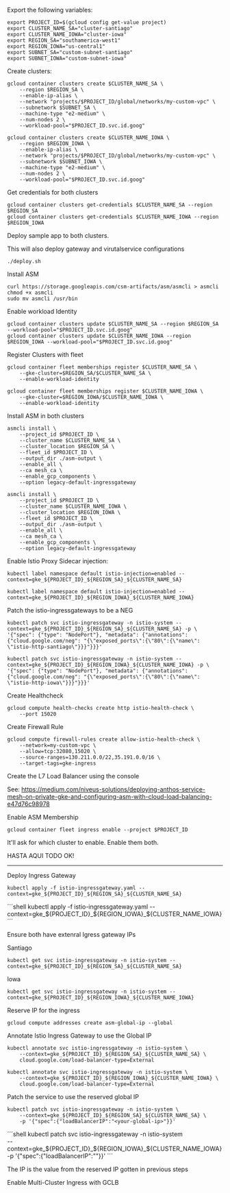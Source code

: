 
Export the following variables: 


```shell
export PROJECT_ID=$(gcloud config get-value project)
export CLUSTER_NAME_SA="cluster-santiago"
export CLUSTER_NAME_IOWA="cluster-iowa"
export REGION_SA="southamerica-west1"
export REGION_IOWA="us-central1"
export SUBNET_SA="custom-subnet-santiago"
export SUBNET_IOWA="custom-subnet-iowa"
```


Create clusters: 

```shell
gcloud container clusters create $CLUSTER_NAME_SA \
    --region $REGION_SA \
    --enable-ip-alias \
    --network "projects/$PROJECT_ID/global/networks/my-custom-vpc" \
    --subnetwork $SUBNET_SA \
    --machine-type "e2-medium" \
    --num-nodes 2 \
    --workload-pool="$PROJECT_ID.svc.id.goog"
```


```shell
gcloud container clusters create $CLUSTER_NAME_IOWA \
    --region $REGION_IOWA \
    --enable-ip-alias \
    --network "projects/$PROJECT_ID/global/networks/my-custom-vpc" \
    --subnetwork $SUBNET_IOWA \
    --machine-type "e2-medium" \
    --num-nodes 2 \
    --workload-pool="$PROJECT_ID.svc.id.goog"
```


Get credentials for both clusters

```shell
gcloud container clusters get-credentials $CLUSTER_NAME_SA --region $REGION_SA
gcloud container clusters get-credentials $CLUSTER_NAME_IOWA --region $REGION_IOWA
```


Deploy sample app to both clusters.

This will also deploy gateway and virutalservice configurations

```shell
./deploy.sh
```


Install ASM

```shell
curl https://storage.googleapis.com/csm-artifacts/asm/asmcli > asmcli
chmod +x asmcli
sudo mv asmcli /usr/bin
```

Enable workload Identity

```shell
gcloud container clusters update $CLUSTER_NAME_SA --region $REGION_SA --workload-pool="$PROJECT_ID.svc.id.goog"
gcloud container clusters update $CLUSTER_NAME_IOWA --region $REGION_IOWA --workload-pool="$PROJECT_ID.svc.id.goog"

```

Register Clusters with fleet

```shell
gcloud container fleet memberships register $CLUSTER_NAME_SA \
    --gke-cluster=$REGION_SA/$CLUSTER_NAME_SA \
    --enable-workload-identity
```

```shell
gcloud container fleet memberships register $CLUSTER_NAME_IOWA \
    --gke-cluster=$REGION_IOWA/$CLUSTER_NAME_IOWA \
    --enable-workload-identity
```


Install ASM in both clusters

```shell
asmcli install \
    --project_id $PROJECT_ID \
    --cluster_name $CLUSTER_NAME_SA \
    --cluster_location $REGION_SA \
    --fleet_id $PROJECT_ID \
    --output_dir ./asm-output \
    --enable_all \
    --ca mesh_ca \
    --enable_gcp_components \
    --option legacy-default-ingressgateway 
```

```shell
asmcli install \
    --project_id $PROJECT_ID \
    --cluster_name $CLUSTER_NAME_IOWA \
    --cluster_location $REGION_IOWA \
    --fleet_id $PROJECT_ID \
    --output_dir ./asm-output \
    --enable_all \
    --ca mesh_ca \
    --enable_gcp_components \
    --option legacy-default-ingressgateway
```

Enable Istio Proxy Sidecar injection: 

```shell
kubectl label namespace default istio-injection=enabled --context=gke_${PROJECT_ID}_${REGION_SA}_${CLUSTER_NAME_SA}
```

```shell
kubectl label namespace default istio-injection=enabled --context=gke_${PROJECT_ID}_${REGION_IOWA}_${CLUSTER_NAME_IOWA}
```

Patch the istio-ingressgateways to be a NEG

```shell
kubectl patch svc istio-ingressgateway -n istio-system --context=gke_${PROJECT_ID}_${REGION_SA}_${CLUSTER_NAME_SA} -p \
'{"spec": {"type": "NodePort"}, "metadata": {"annotations": {"cloud.google.com/neg": "{\"exposed_ports\":{\"80\":{\"name\": \"istio-http-santiago\"}}}"}}}'

```

```shell
kubectl patch svc istio-ingressgateway -n istio-system --context=gke_${PROJECT_ID}_${REGION_IOWA}_${CLUSTER_NAME_IOWA} -p \
'{"spec": {"type": "NodePort"}, "metadata": {"annotations": {"cloud.google.com/neg": "{\"exposed_ports\":{\"80\":{\"name\": \"istio-http-iowa\"}}}"}}}'

```


Create Healthcheck

```shell
gcloud compute health-checks create http istio-health-check \
    --port 15020
```

Create Firewall Rule

```shell
gcloud compute firewall-rules create allow-istio-health-check \
    --network=my-custom-vpc \
    --allow=tcp:32080,15020 \
    --source-ranges=130.211.0.0/22,35.191.0.0/16 \
    --target-tags=gke-ingress
```
Create the L7 Load Balancer using the console

See: https://medium.com/niveus-solutions/deploying-anthos-service-mesh-on-private-gke-and-configuring-asm-with-cloud-load-balancing-e47d76c98978 




Enable ASM Membership


```shell
gcloud container fleet ingress enable --project $PROJECT_ID
```

It'll ask for which cluster to enable. Enable them both. 









HASTA AQUI TODO OK!


-------





Deploy Ingress Gateway

```shell
kubectl apply -f istio-ingressgateway.yaml --context=gke_${PROJECT_ID}_${REGION_SA}_${CLUSTER_NAME_SA}
```

´´´shell
kubectl apply -f istio-ingressgateway.yaml --context=gke_${PROJECT_ID}_${REGION_IOWA}_${CLUSTER_NAME_IOWA}
´´´



Ensure both have extenral Igress gateway IPs

Santiago

```shell
kubectl get svc istio-ingressgateway -n istio-system --context=gke_${PROJECT_ID}_${REGION_SA}_${CLUSTER_NAME_SA}
```

Iowa

```shell
kubectl get svc istio-ingressgateway -n istio-system --context=gke_${PROJECT_ID}_${REGION_IOWA}_${CLUSTER_NAME_IOWA}
```


Reserve IP for the ingress

```shell
gcloud compute addresses create asm-global-ip --global
```

Annotate Istio Ingress Gateway to use the Global IP

```shell
kubectl annotate svc istio-ingressgateway -n istio-system \
    --context=gke_${PROJECT_ID}_${REGION_SA}_${CLUSTER_NAME_SA} \
    cloud.google.com/load-balancer-type=External
```

```shell
kubectl annotate svc istio-ingressgateway -n istio-system \
    --context=gke_${PROJECT_ID}_${REGION_IOWA}_${CLUSTER_NAME_IOWA} \
    cloud.google.com/load-balancer-type=External
```

Patch the service to use the reserved global IP



```shell
kubectl patch svc istio-ingressgateway -n istio-system \
    --context=gke_${PROJECT_ID}_${REGION_SA}_${CLUSTER_NAME_SA} \
    -p '{"spec":{"loadBalancerIP":"<your-global-ip>"}}'
```

´´´shell
kubectl patch svc istio-ingressgateway -n istio-system \
    --context=gke_${PROJECT_ID}_${REGION_IOWA}_${CLUSTER_NAME_IOWA} \
    -p '{"spec":{"loadBalancerIP":"<your-global-ip>"}}'
´´´


The IP is the value from the reserved IP gotten in previous steps


Enable Multi-Cluster Ingress with GCLB

